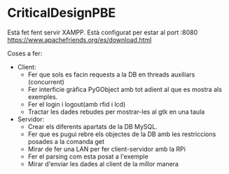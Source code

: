 # CriticalDesignPBE

Està fet fent servir XAMPP. Està configurat per estar al port :8080 https://www.apachefriends.org/es/download.html

Coses a fer:
  - Client:
    - Fer que sols es facin requests a la DB en threads auxiliars (concurrent)
    - Fer interficie gràfica PyGObject amb tot adient al que es mostra als exemples.
    - Fer el login i logout(amb rfid i lcd)
    - Tractar les dades rebudes per mostrar-les al gtk en una taula
  - Servidor:  
    - Crear els diferents apartats de la DB MySQL.
    - Fer que es pugui rebre els objectes de la DB amb les restriccions posades a la comanda get
    - Mirar de fer una LAN per fer client-servidor amb la RPi
    - Fer el parsing com esta posat a l'exemple
    - Mirar d'enviar les dades al client de la millor manera
